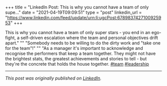 +++
title = "LinkedIn Post: This is why you cannot have a team of only supe..."
date = "2021-04-19T09:09:51"
type = "post"
linkedin_url = "https://www.linkedin.com/feed/update/urn:li:ugcPost:6789837427100925953"
+++

This is why you cannot have a team of only super stars - you end in an ego-fight, a self-driven escalation where the team and personal objectives drift apart."
""
"Somebody needs to be willing to do the dirty work and "take one for the team"!"
""
"As a manager it's important to acknowledge and recognise the performers that keep a team together. They might not have the brightest stats, the greatest achievements and stories to tell - but they're the concrete that holds the house together. [#team](https://www.linkedin.com/feed/hashtag/team) [#leadership](https://www.linkedin.com/feed/hashtag/leadership)

---

*This post was originally published on [LinkedIn](https://www.linkedin.com/in/adrianmoreno/recent-activity/all/).*